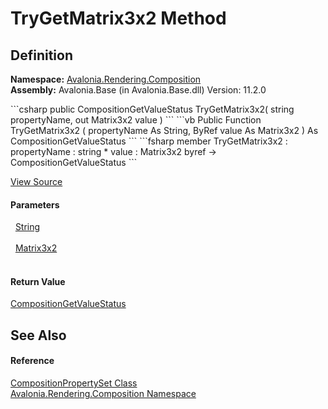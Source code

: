 # TryGetMatrix3x2 Method




## Definition
**Namespace:** <a href="N_Avalonia_Rendering_Composition">Avalonia.Rendering.Composition</a>  
**Assembly:** Avalonia.Base (in Avalonia.Base.dll) Version: 11.2.0

<Tabs groupId="api-code-preview">
<TabItem value="csharp" label="C#">
```csharp
public CompositionGetValueStatus TryGetMatrix3x2(
	string propertyName,
	out Matrix3x2 value
)
```
</TabItem>
<TabItem value="vb" label="VB">
```vb
Public Function TryGetMatrix3x2 ( 
	propertyName As String,
	<OutAttribute> ByRef value As Matrix3x2
) As CompositionGetValueStatus
```
</TabItem>
<TabItem value="fsharp" label="F#">
```fsharp
member TryGetMatrix3x2 : 
        propertyName : string * 
        value : Matrix3x2 byref -> CompositionGetValueStatus 
```
</TabItem>
</Tabs>



<a href="https://github.com/AvaloniaUI/Avalonia/tree/master/src/Avalonia.Base/Rendering/Composition/CompositionPropertySet.cs#L76" title="View the source code">View Source</a>



#### Parameters
<dl><dt>  <a href="https://learn.microsoft.com/dotnet/api/system.string" target="_blank" rel="noopener noreferrer">String</a></dt><dd> </dd><dt>  <a href="https://learn.microsoft.com/dotnet/api/system.numerics.matrix3x2" target="_blank" rel="noopener noreferrer">Matrix3x2</a></dt><dd> </dd></dl>

#### Return Value
<a href="T_Avalonia_Rendering_Composition_CompositionGetValueStatus">CompositionGetValueStatus</a>

## See Also


#### Reference
<a href="T_Avalonia_Rendering_Composition_CompositionPropertySet">CompositionPropertySet Class</a>  
<a href="N_Avalonia_Rendering_Composition">Avalonia.Rendering.Composition Namespace</a>  
